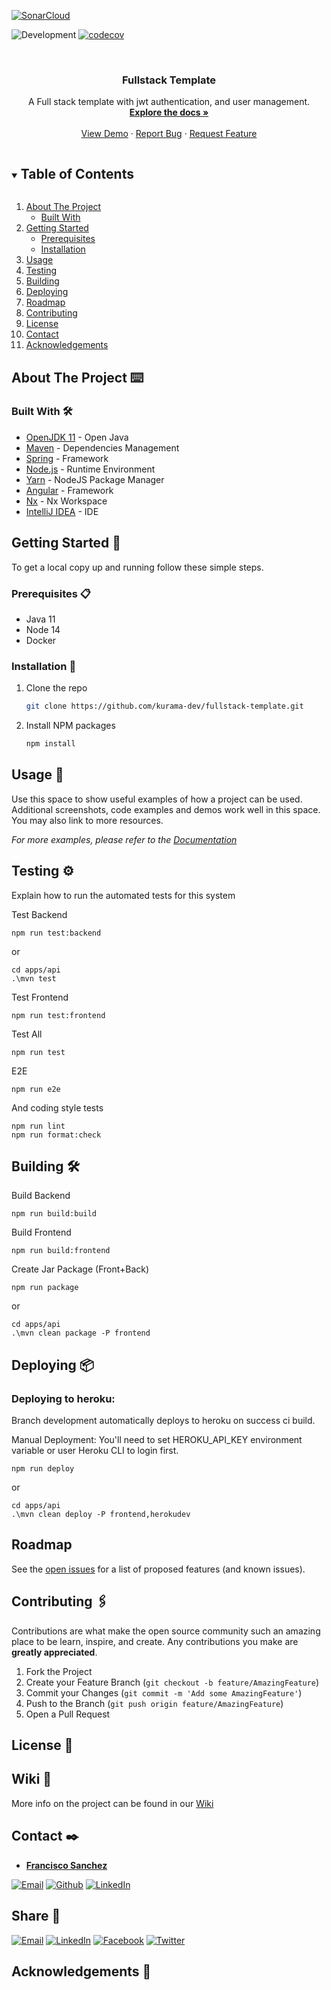 <!-- PROJECT SHIELDS -->

[![SonarCloud](https://sonarcloud.io/images/project_badges/sonarcloud-white.svg)](https://sonarcloud.io/dashboard?id=fsancheztemprano_fullstack-template)

![Development](https://github.com/kurama-dev/fullstack-template/actions/workflows/verify.yml/badge.svg)
[![codecov](https://codecov.io/gh/fsancheztemprano/fullstack-template/branch/development/graph/badge.svg?token=5N7AH4BAHQ)](https://codecov.io/gh/fsancheztemprano/fullstack-template)

<!-- PROJECT LOGO -->
<br />
<p align="center">
  <a href="https://github.com/kurama-dev/fullstack-template">

[comment]: <> ( <img src="./images/logo.png" alt="Logo" width="80" height="80">)
</a>

</p>

<h3 align="center">Fullstack Template</h3>

<p align="center">
  A Full stack template with jwt authentication, and user management.
  <br />
  <a href="https://github.com/kurama-dev/fullstack-template"><strong>Explore the docs »</strong></a>
  <br />
  <br />
  <a href="https://boiling-shore-06894.herokuapp.com/app/home">View Demo</a>
  ·
  <a href="https://github.com/kurama-dev/fullstack-template/issues">Report Bug</a>
  ·
  <a href="https://github.com/kurama-dev/fullstack-template/issues">Request Feature</a>
</p>

<!-- TABLE OF CONTENTS -->
<details open="open">
  <summary><h2 style="display: inline-block">Table of Contents</h2></summary>
  <ol>
    <li>
      <a href="#about-the-project">About The Project</a>
      <ul>
        <li><a href="#built-with">Built With</a></li>
      </ul>
    </li>
    <li>
      <a href="#getting-started">Getting Started</a>
      <ul>
        <li><a href="#prerequisites">Prerequisites</a></li>
        <li><a href="#installation">Installation</a></li>
      </ul>
    </li>
    <li><a href="#usage">Usage</a></li>
    <li><a href="#testing">Testing</a></li>
    <li><a href="#building">Building</a></li>
    <li><a href="#Deploying">Deploying</a></li>
    <li><a href="#roadmap">Roadmap</a></li>
    <li><a href="#contributing">Contributing</a></li>
    <li><a href="#license">License</a></li>
    <li><a href="#contact">Contact</a></li>
    <li><a href="#acknowledgements">Acknowledgements</a></li>
  </ol>
</details>

<!-- ABOUT THE PROJECT -->

## About The Project ⌨️

### Built With 🛠️

- [OpenJDK 11](https://adoptopenjdk.net/) - Open Java
- [Maven](https://maven.apache.org/) - Dependencies Management
- [Spring](https://spring.io/) - Framework
- [Node.js](http://nodejs.org/) - Runtime Environment
- [Yarn](https://yarnpkg.com/) - NodeJS Package Manager
- [Angular](https://angular.io/) - Framework
- [Nx](https://nx.dev/angular) - Nx Workspace
- [IntelliJ IDEA](https://www.jetbrains.com/idea/) - IDE

<!-- GETTING STARTED -->

## Getting Started 🚀

To get a local copy up and running follow these simple steps.

### Prerequisites 📋

- Java 11
- Node 14
- Docker

### Installation 🔧

1. Clone the repo
   ```sh
   git clone https://github.com/kurama-dev/fullstack-template.git
   ```
2. Install NPM packages
   ```sh
   npm install
   ```

<!-- USAGE EXAMPLES -->

## Usage 🏹

Use this space to show useful examples of how a project can be used. Additional screenshots, code examples and demos
work well in this space. You may also link to more resources.

_For more examples, please refer to the [Documentation](https://example.com)_

<!-- TESTING -->

## Testing ⚙️

Explain how to run the automated tests for this system

Test Backend

```
npm run test:backend
```

or

```
cd apps/api
.\mvn test
```

Test Frontend

```
npm run test:frontend
```

Test All

```
npm run test
```

E2E

```
npm run e2e
```

And coding style tests

```
npm run lint
npm run format:check
```

<!-- BUILDING -->

## Building 🛠️

Build Backend

```
npm run build:build
```

Build Frontend

```
npm run build:frontend
```

Create Jar Package (Front+Back)

```
npm run package
```

or

```
cd apps/api
.\mvn clean package -P frontend
```

<!-- DEPLOYING -->

## Deploying 📦

### Deploying to heroku:

Branch development automatically deploys to heroku on success ci build.

Manual Deployment:
You'll need to set HEROKU_API_KEY environment variable or user Heroku CLI to login first.

```
npm run deploy
```

or

```
cd apps/api
.\mvn clean deploy -P frontend,herokudev
```

<!-- ROADMAP -->

## Roadmap

See the [open issues](https://github.com/kurama-dev/fullstack-template/issues) for a list of proposed features (and
known issues).

<!-- CONTRIBUTING -->

## Contributing 🖇️

Contributions are what make the open source community such an amazing place to be learn, inspire, and create. Any
contributions you make are **greatly appreciated**.

1. Fork the Project
2. Create your Feature Branch (`git checkout -b feature/AmazingFeature`)
3. Commit your Changes (`git commit -m 'Add some AmazingFeature'`)
4. Push to the Branch (`git push origin feature/AmazingFeature`)
5. Open a Pull Request

<!-- LICENSE -->

## License 📄

## Wiki 📖

More info on the project can be found in our [Wiki](https://github.com/kurama-dev/fullstack-template/wiki)

<!-- CONTACT -->

## Contact ✒️

- **[Francisco Sanchez](https://fsancheztemprano.github.io/)**

[![Email][email-contact-shield]][email-contact-url]
[![Github][github-contact-shield]][github-contact-url]
[![LinkedIn][linkedin-contact-shield]][linkedin-contact-url]

<!-- SHARE -->

## Share 🔗

[![Email][email-share-shield]][email-share-url]
[![LinkedIn][linkedin-share-shield]][linkedin-share-url]
[![Facebook][facebook-share-shield]][facebook-share-url]
[![Twitter][twitter-share-shield]][twitter-share-url]

<!-- ACKNOWLEDGEMENTS -->

## Acknowledgements 🎁

<!-- MARKDOWN LINKS & IMAGES -->
<!-- https://www.markdownguide.org/basic-syntax/#reference-style-links -->

[linkedin-contact-shield]: https://img.shields.io/badge/-LinkedIn-black?style=for-the-badge&logo=linkedin&colorB=555
[linkedin-contact-url]: https://www.linkedin.com/in/fsancheztemprano/
[github-contact-shield]: https://img.shields.io/badge/-Github-black?style=for-the-badge&logo=github&colorB=555
[github-contact-url]: https://github.com/fsancheztemprano
[email-contact-shield]: https://img.shields.io/badge/-email-black.svg?style=for-the-badge&colorB=555
[email-contact-url]: mailto:frango9000@gmail.com
[linkedin-share-shield]: https://img.shields.io/badge/Share-Linkedin?style=for-the-badge&logo=linkedin&colorB=555
[linkedin-share-url]: https://www.linkedin.com/shareArticle?mini=true&url=https://github.com/kurama-dev/fullstack-template
[facebook-share-shield]: https://img.shields.io/badge/Share-Facebook?style=for-the-badge&logo=facebook&colorB=555
[facebook-share-url]: https://www.facebook.com/sharer/sharer.php?u=https://github.com/kurama-dev/fullstack-template
[twitter-share-shield]: https://img.shields.io/badge/Share-Twitter?style=for-the-badge&logo=twitter&colorB=555
[twitter-share-url]: https://twitter.com/intent/tweet?url=https://github.com/kurama-dev/fullstack-template&text=Check%20this%20project%20out
[email-share-shield]: https://img.shields.io/badge/-email-black.svg?style=for-the-badge&colorB=555
[email-share-url]: mailto:info@example.com?&subject=&cc=&bcc=&body=Check%20this%20project%20out%20https://github.com/kurama-dev/fullstack-template
